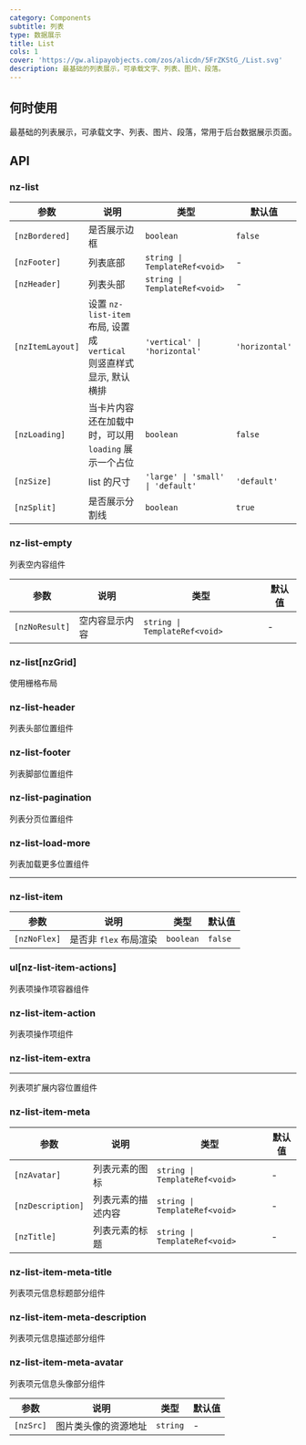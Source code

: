 ```yaml
---
category: Components
subtitle: 列表
type: 数据展示
title: List
cols: 1
cover: 'https://gw.alipayobjects.com/zos/alicdn/5FrZKStG_/List.svg'
description: 最基础的列表展示，可承载文字、列表、图片、段落。
---
```


## 何时使用

最基础的列表展示，可承载文字、列表、图片、段落，常用于后台数据展示页面。

## API

### nz-list

| 参数             | 说明                                                                 | 类型                              | 默认值         |
| ---------------- | -------------------------------------------------------------------- | --------------------------------- | -------------- |
| `[nzBordered]`   | 是否展示边框                                                         | `boolean`                         | `false`        |
| `[nzFooter]`     | 列表底部                                                             | `string \| TemplateRef<void>`     | -              |
| `[nzHeader]`     | 列表头部                                                             | `string \| TemplateRef<void>`     | -              |
| `[nzItemLayout]` | 设置 `nz-list-item` 布局, 设置成 `vertical` 则竖直样式显示, 默认横排 | `'vertical' \| 'horizontal'`      | `'horizontal'` |
| `[nzLoading]`    | 当卡片内容还在加载中时，可以用 `loading` 展示一个占位                | `boolean`                         | `false`        |
| `[nzSize]`       | list 的尺寸                                                          | `'large' \| 'small' \| 'default'` | `'default'`    |
| `[nzSplit]`      | 是否展示分割线                                                       | `boolean`                         | `true`         |

### nz-list-empty

列表空内容组件

| 参数           | 说明           | 类型                          | 默认值 |
| -------------- | -------------- | ----------------------------- | ------ |
| `[nzNoResult]` | 空内容显示内容 | `string \| TemplateRef<void>` | -      |

### nz-list[nzGrid]

使用栅格布局

### nz-list-header

列表头部位置组件

### nz-list-footer

列表脚部位置组件

### nz-list-pagination

列表分页位置组件

### nz-list-load-more

列表加载更多位置组件

---

### nz-list-item

| 参数         | 说明                   | 类型      | 默认值  |
| ------------ | ---------------------- | --------- | ------- |
| `[nzNoFlex]` | 是否非 `flex` 布局渲染 | `boolean` | `false` |

### ul[nz-list-item-actions]

列表项操作项容器组件

### nz-list-item-action

列表项操作项组件

### nz-list-item-extra

---

列表项扩展内容位置组件

### nz-list-item-meta

| 参数              | 说明               | 类型                          | 默认值 |
| ----------------- | ------------------ | ----------------------------- | ------ |
| `[nzAvatar]`      | 列表元素的图标     | `string \| TemplateRef<void>` | -      |
| `[nzDescription]` | 列表元素的描述内容 | `string \| TemplateRef<void>` | -      |
| `[nzTitle]`       | 列表元素的标题     | `string \| TemplateRef<void>` | -      |

### nz-list-item-meta-title

列表项元信息标题部分组件

### nz-list-item-meta-description

列表项元信息描述部分组件

### nz-list-item-meta-avatar

列表项元信息头像部分组件

| 参数      | 说明                 | 类型     | 默认值 |
| --------- | -------------------- | -------- | ------ |
| `[nzSrc]` | 图片类头像的资源地址 | `string` | -      |
